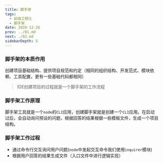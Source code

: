 ```yaml
---
title: 脚手架
tags: 
  - 前端工程化
  - 脚手架
date: 2020-12-26
prev: ../01.md
next: ./02.md
sidebarDepth: 5
---
```

### 脚手架的本质作用
创建项目基础结构、提供项目规范和约定（相同的组织结构、开发范式、模块依赖、工具配置，更有一些基础代码都相同）

> IDE创建项目的过程就是一个脚手架的工作流程

### 脚手架工作原理
脚手架工具就是一个`node`的`CLI`应用，创建脚手架就是创建一个`CLI`应用。在启动过后，会自动询问预设的问题，根据回答的结果根据一些模板文件，生成一个项目结构。

### 脚手架工作过程
- 通过命令行交互询问用户问题(`node`中发起交互命令我们使用`inquirer`模块)
- 根据用户回答的结果生成文件（入口文件中进行逻辑实现）
